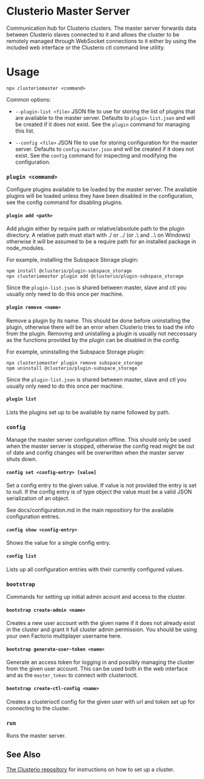 # Clusterio Master Server

Communication hub for Clusterio clusters.
The master server forwards data between Clusterio slaves connected to it and allows the cluster to be remotely managed through WebSocket connections to it either by using the included web interface or the Clusterio ctl command line utility.


# Usage

    npx clusteriomaster <command>

Common options:

 * `--plugin-list <file>` JSON file to use for storing the list of plugins that are available to the master server.
   Defaults to `plugin-list.json` and will be created if it does not exist.
   See the `plugin` command for managing this list.

 * `--config <file>` JSON file to use for storing configuration for the master server.
   Defaults to `config-master.json` and will be created if it does not exist.
   See the `config` command for inspecting and modifying the configuration.


### `plugin <command>`

Configure plugins available to be loaded by the master server.
The available plugins will be loaded unless they have been disabled in the configuration, see the config command for disabling plugins.


#### `plugin add <path>`

Add plugin either by require path or relative/absolute path to the plugin directory.
A relative path must start with ./ or ../ (or .\ and ..\ on Windows) otherwise it will be assumed to be a require path for an installed package in node_modules.

For example, installing the Subspace Storage plugin:

    npm install @clusterio/plugin-subspace_storage
    npx clusteriomaster plugin add @clusterio/plugin-subspace_storage

Since the `plugin-list.json` is shared between master, slave and ctl you usually only need to do this once per machine.


#### `plugin remove <name>`

Remove a plugin by its name.
This should be done before uninstalling the plugin, otherwise there will be an error when Clusterio tries to load the info from the plugin.
Removing and unistalling a plugin is usually not neccessary as the functions provided by the plugin can be disabled in the config.

For example, uninstalling the Subspace Storage plugin:

    npx clusteriomaster plugin remove subspace_storage
    npm uninstall @clusterio/plugin-subspace_storage

Since the `plugin-list.json` is shared between master, slave and ctl you usually only need to do this once per machine.


#### `plugin list`

Lists the plugins set up to be available by name followed by path.


### `config`

Manage the master server configuration offline.
This should only be used when the master server is stopped, otherwise the config read might be out of date and config changes will be overwritten when the master server shuts down.


#### `config set <config-entry> [value]`

Set a config entry to the given value.
If value is not provided the entry is set to null.
If the config entry is of type object the value must be a valid JSON serialization of an object.

See docs/configuration.md in the main repositiory for the available configuration entries.


#### `config show <config-entry>`

Shows the value for a single config entry.


#### `config list`

Lists up all configuration entries with their currently configured values.


### `bootstrap`

Commands for setting up initial admin acount and access to the cluster.


#### `bootstrap create-admin <name>`

Creates a new user account with the given name if it does not already exist in the cluster and grant it full cluster admin permission.
You should be using your own Factorio multiplayer username here.


#### `bootstrap generate-user-token <name>`

Generate an access token for logging in and possibly managing the cluster from the given user account.
This can be used both in the web interface and as the `master_token` to connect with clusterioctl.


#### `bootstrap create-ctl-config <name>`

Creates a clusterioctl config for the given user with url and token set up for connecting to the cluster.


### `run`

Runs the master server.


## See Also

[The Clusterio repository](https://github.com/clusterio/factorioClusterio) for instructions on how to set up a cluster.

